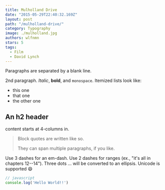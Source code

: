 ```yaml
---
title: Mulholland Drive
date: "2015-05-29T22:40:32.169Z"
layout: post
path: "/mulholland-drive/"
category: Typography
image: ./mulholland.jpg
authors: wlfnmn
stars: 5
tags:
  - Film
  - David Lynch
---
```


Paragraphs are separated by a blank line.

2nd paragraph. _Italic_, **bold**, and `monospace`. Itemized lists
look like:

<!--more-->
- this one
- that one
- the other one

## An h2 header

content starts at 4-columns in.

> Block quotes are
> written like so.
>
> They can span multiple paragraphs,
> if you like.

Use 3 dashes for an em-dash. Use 2 dashes for ranges (ex., "it's all
in chapters 12--14"). Three dots ... will be converted to an ellipsis.
Unicode is supported 😄

```js
// javascript
console.log('Hello World!!')
```
